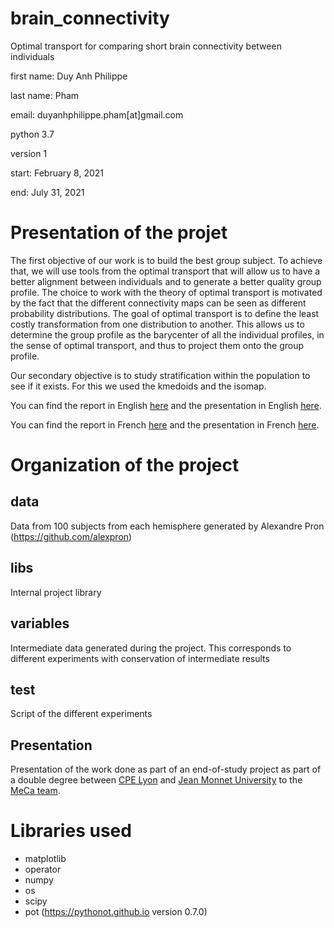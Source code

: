 # brain_connectivity
Optimal transport for comparing short brain connectivity between individuals

first name: Duy Anh Philippe

last name: Pham

email: duyanhphilippe.pham[at]gmail.com


python 3.7

version 1

start: February 8, 2021

end: July 31, 2021

# Presentation of the projet
The first objective of our work is to build the best group subject. To achieve that, we will use tools from the optimal transport that will allow us to have a better alignment between individuals
and to generate a better quality group profile. The choice to work with the theory of optimal transport is motivated by the fact that the different connectivity maps can be seen as different
probability distributions. The goal of optimal transport is to define the least costly transformation from one distribution to another. 
This allows us to determine the group profile as the barycenter of all the individual profiles, in the sense of optimal transport, and thus to project
them onto the group profile.

Our secondary objective is to study stratification within the population to see if it exists. For this we used the kmedoids and the isomap.

You can find the report in English [here](https://github.com/Daphilippe/brain_connectivity/blob/main/Presentation/english%20report.pdf) and the presentation in English [here](https://github.com/Daphilippe/brain_connectivity/blob/main/Presentation/english%20presentation.pdf).

You can find the report in French [here](https://github.com/Daphilippe/brain_connectivity/blob/main/Presentation/rapport%20français.pdf) and the presentation in French [here](https://github.com/Daphilippe/brain_connectivity/blob/main/Presentation/présentation%20français.pdf).

# Organization of the project
## data
Data from 100 subjects from each hemisphere generated by Alexandre Pron (https://github.com/alexpron)
## libs
Internal project library
## variables
Intermediate data generated during the project. 
This corresponds to different experiments with conservation of intermediate results
## test
Script of the different experiments
## Presentation
Presentation of the work done as part of an end-of-study project as part of a double degree 
between [CPE Lyon](https://www.cpe.fr/en/) and [Jean Monnet University](https://mldm.univ-st-etienne.fr) to the [MeCa team](https://meca-brain.org).

# Libraries used
* matplotlib 
* operator
* numpy
* os
* scipy
* pot (https://pythonot.github.io version 0.7.0)
